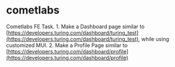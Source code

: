 # cometlabs
Cometlabs FE Task. 1. Make a Dashboard page similar to [https://developers.turing.com/dashboard/turing_test](https://developers.turing.com/dashboard/turing_test), while using customized MUI. 2. Make a Profile Page similar to [https://developers.turing.com/dashboard/profile](https://developers.turing.com/dashboard/profile)

